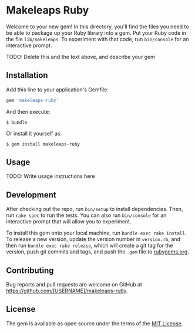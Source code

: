 # Makeleaps Ruby

Welcome to your new gem! In this directory, you'll find the files you need to be able to package up your Ruby library into a gem. Put your Ruby code in the file `lib/makeleaps`. To experiment with that code, run `bin/console` for an interactive prompt.

TODO: Delete this and the text above, and describe your gem

## Installation

Add this line to your application's Gemfile:

```ruby
gem 'makeleaps-ruby'
```

And then execute:

    $ bundle

Or install it yourself as:

    $ gem install makeleaps-ruby

## Usage

TODO: Write usage instructions here

## Development

After checking out the repo, run `bin/setup` to install dependencies. Then, run `rake spec` to run the tests. You can also run `bin/console` for an interactive prompt that will allow you to experiment.

To install this gem onto your local machine, run `bundle exec rake install`. To release a new version, update the version number in `version.rb`, and then run `bundle exec rake release`, which will create a git tag for the version, push git commits and tags, and push the `.gem` file to [rubygems.org](https://rubygems.org).

## Contributing

Bug reports and pull requests are welcome on GitHub at https://github.com/[USERNAME]/makeleaps-ruby.

## License

The gem is available as open source under the terms of the [MIT License](https://opensource.org/licenses/MIT).
